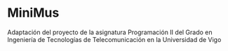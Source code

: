 # MiniMus
Adaptación del proyecto de la asignatura Programación II del Grado en Ingeniería de Tecnologías de Telecomunicación en la Universidad de Vigo
